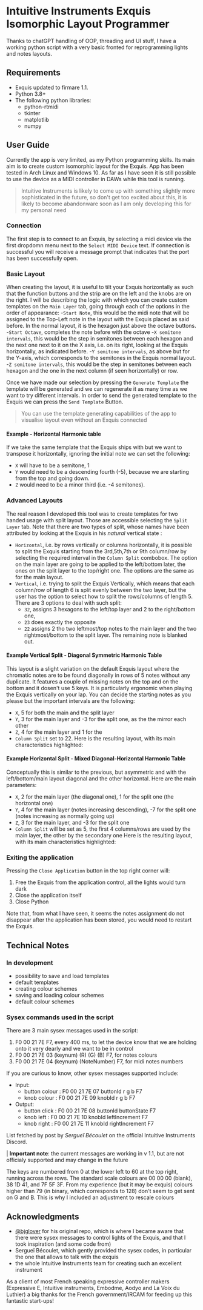 ﻿# Intuitive Instruments Exquis Isomorphic Layout Programmer

Thanks to chatGPT handling of OOP, threading and UI stuff, I have a working python script with a very basic fronted for reprogramming lights and notes layouts.

## Requirements
- Exquis updated to firmare 1.1.
- Python 3.8+
- The following python libraries:
	- python-rtmidi
	- tkinter
	- matplotlib
	- numpy

## User Guide

Currently the app is very limited, as my Python programming skills. Its main aim is to create custom isomorphic layout for the Exquis.
App has been tested in Arch Linux and Windows 10.
As far as I have seen it is still possible to use the device as a MIDI controller in DAWs while this tool is running.

> Intuitive Instruments is likely to come up with something slightly more sophisticated in the future, so don't get too excited about this, it is likely to become abandonware soon as I am only developing this for my personal need

### Connection

The first step is to connect to an Exquis, by selecting a midi device via the first dropdomn menu next to the `Select MIDI Device` text.  If connection is successful you will receive a message prompt that indicates that the port has been successfully open.

### Basic Layout

When creating the layout, it is useful to tilt your Exquis horizontally as such that the function buttons and the strip are on the left and the knobs are on the right. I will be describing the logic with which you can create custom templates on the `Main Layer` tab, going through each of the options in the order of appearance:
-`Start Note`, this would be the midi note that will be assigned to the Top-Left note in the layout with the Exquis placed as said before. In the normal layout, it is the hexagon just above the octave buttons.
-`Start Octave`, completes the note before with the octave
-`X semitone intervals`, this would be the step in semitones between each hexagon and the next one next to it on the X axis, i.e. on its right, looking at the Exquis horizontally, as indicated before.
-`Y semitone intervals`, as above but for the Y-axis, which corresponds to the semitones in the Exquis normal layout.
-`Z semitone intervals`, this would be the step in semitones between each hexagon and the one in the next column (if seen horizontally) or row.

Once we have made our selection by pressing the `Generate Template` the template will be generated and we can regenerate it as many time as we want to try different intervals.
In order to send the generated template to the Exquis we can press the `Send Template` Button.
 
> You can use the template generating capabilities of the app to visualise layout even without an Exquis connected

#### Example - Horizontal Harmonic table
If we take the same template that the Exquis ships with but we want to transpose it horizontally, ignoring the initial note we can set the following:
- `X` will have to be a semitone, 1
- `Y` would need to be a descending fourth (-5), because we are starting from the top and going down.
- `Z` would need to be a minor third (i.e. -4 semitones). 


### Advanced Layouts
The real reason I developed this tool was to create templates for two handed usage with split layout. Those are accessible selecting the `Split Layer` tab. Note that there are two types of split, whose names have been attributed by looking at the Exquis in his *natural* vertical state :
- `Horizontal`,  i.e. by rows vertically or columns horizontally, it is possible to split the Exquis starting from the 3rd,5th,7th or 9th column/row by selecting the required interval in the `Column Split` combobox. The option on the main layer are going to be applied to the left/bottom later, the ones on the split layer to the top/right one. The options are the same as for the main layout.
- `Vertical`, i.e. trying to split the Exquis Vertically, which means that each column/row of length 6 is split evenly between the two layer, but the user has the option to select how to split the rows/columns of length 5. There are 3 options to deal with such split:
	- `32`, assigns 3 hexagons to the left/top layer and 2  to the right/bottom one,
	-  `23` does exactly the opposite
	- `22` assigns 2 tho two leftmost/top notes to the main layer and the two rightmost/bottom to the split layer. The remaining note is blanked out.

#### Example Vertical Split - Diagonal Symmetric Harmonic Table
This layout is a slight variation on the default Exquis layout where the chromatic notes are to be found diagonally in rows of 5 notes without any duplicate. It features a couple of missing notes on the top and on the bottom and it dosen't use 5 keys. It is particularly ergonomic when playing the Exquis vertically on your lap. You can decide the starting notes as you please but the important intervals are the following:
- `X`, 5 for both the main and the split layer
- `Y`, 3 for the main layer and -3 for the split one, as the the mirror each other
- `Z`, 4 for the main layer and 1 for the 
- `Column Split` set to 22.
Here is the resulting layout, with its main characteristics highlighted:
#### Example Horizontal Split - Mixed  Diagonal-Horizontal Harmonic Table
Conceptually this is similar to the previous, but asymmetric and with the left/bottom/main layout diagonal and the other horizontal. Here are the main parameters:
- `X`, 2 for the main layer (the diagonal one), 1 for the split one (the horizontal one)
- `Y`, 4 for the main layer (notes increasing descending), -7 for the split one (notes increasing as normally going up)
- `Z`, 3 for the main layer, and -3 for the split one
- `Column Split` will be set as 5, the first 4 columns/rows are used by the main layer, the other by the secondary one
Here is the resulting layout, with its main characteristics highlighted:

### Exiting the application

Pressing the `Close Application` button in the top right corner will:
 1. Free the Exquis from the application control, all the lights would turn dark
 2. Close the application itself
 3. Close Python

Note that, from what I have seen, it seems the notes assignment do not disappear after the application has been stored, you would need to restart the Exquis.

## Technical Notes

### In development

- possibility to save and load templates
- default templates 
- creating colour schemes
- saving and loading colour schemes
- default colour schemes

### Sysex commands used in the script

There are 3 main sysex messages used in the script:

1. F0 00 21 7E F7, every 400 ms, to let the device know that we are holding onto it very dearly and we want to be in control
2. F0 00 21 7E 03 (keynum) (R) (G) (B) F7, for notes colours
3. F0 00 21 7E 04 (keynum) (NoteNumber) F7, for midi notes numbers

If you are curious to know, other sysex messages supported include:
- Input:
	- button colour : F0 00 21 7E 07 buttonId r g b F7
	- knob colour : F0 00 21 7E 09 knobId r g b F7
- Output:
	- button click : F0 00 21 7E 08 buttonId buttonState F7
	- knob left : F0 00 21 7E 10 knobId leftIncrement F7
	- knob right : F0 00 21 7E 11 knobId rightIncrement F7

List fetched by post by *Sergueï Bécoulet* on the official Intuitive Instruments Discord.

| **Important note**: the current messages are working in v 1.1, but are not officialy supported and may change in the future 

The keys are numbered from 0 at the lower left to 60 at the top right, running across the rows.
The standard scale colours are 00 00 00 (blank), 38 1D 41, and 7F 5F 3F.
From my experience (but it may be exquis) colours higher than 79 (in binary, which corresponds to 128) don't seem to get sent on G and B.
This is why I included an adjustment to rescale colours

## Acknowledgments

- [@bjglover](https://github.com/bjglover) for his original repo, which is where I became aware that there were sysex messages to control lights of the Exquis, and that I took inspiration (and some code from)
- Sergueï Bécoulet, which gently provided the sysex codes, in particular the one that allows to talk with the exquis
- the whole Intuitive Instruments team for creating such an excellent instrument

As a client of most French speaking expressive controller makers (Expressive E, Intuitive instruments, Embodme, Aodyo and La Voix du Luthier) a big thanks for the French government/IRCAM for feeding up this fantastic start-ups!
